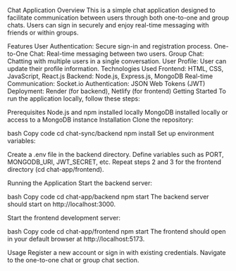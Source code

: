 Chat Application
Overview
This is a simple chat application designed to facilitate communication between users through both one-to-one and group chats. Users can sign in securely and enjoy real-time messaging with friends or within groups.

Features
User Authentication: Secure sign-in and registration process.
One-to-One Chat: Real-time messaging between two users.
Group Chat: Chatting with multiple users in a single conversation.
User Profile: User can update their profile information.
Technologies Used
Frontend: HTML, CSS, JavaScript, React.js
Backend: Node.js, Express.js, MongoDB
Real-time Communication: Socket.io
Authentication: JSON Web Tokens (JWT)
Deployment: Render (for backend), Netlify (for frontend)
Getting Started
To run the application locally, follow these steps:

Prerequisites
Node.js and npm installed locally
MongoDB installed locally or access to a MongoDB instance
Installation
Clone the repository:



bash
Copy code
cd chat-sync/backend
npm install
Set up environment variables:

Create a .env file in the backend directory.
Define variables such as PORT, MONGODB_URI, JWT_SECRET, etc.
Repeat steps 2 and 3 for the frontend directory (cd chat-app/frontend).

Running the Application
Start the backend server:

bash
Copy code
cd chat-app/backend
npm start
The backend server should start on http://localhost:3000.

Start the frontend development server:

bash
Copy code
cd chat-app/frontend
npm start
The frontend should open in your default browser at http://localhost:5173.

Usage
Register a new account or sign in with existing credentials.
Navigate to the one-to-one chat or group chat section.



